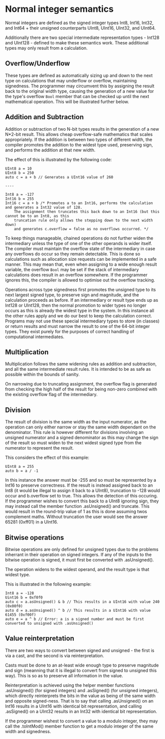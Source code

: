 # Normal integer semantics

Normal integers are defined as the signed integer types Int8, Int16, Int32, and Int64 + their unsigned
counterparts UInt8, UInt16, UInt32, and UInt64.

Additionally there are two special intermediate representation types - Int128 and UInt128 - defined to
make these semantics work. These additional types may only result from a calculation.

## Overflow/Underflow

These types are defined as automatically sizing up and down to the next type on calculations that may
underflow or overflow, maintaining signedness. The programmer may circumvent this by assigning the result
back to the original width type, causing the generation of a new value for the type's overflow `Bool` member
that can be checked up until the next mathematical operation. This will be illustrated further below.

## Addition and Subtraction

Addition or subtraction of two N-bit types results in the generation of a new N*2-bit result. This allows
cheap overflow-safe mathematics that scales appropriately. If the addition is between two types of different
width, the compiler promotes the addition to the widest type used, preserving sign, and performs the addition
at that new width.

The effect of this is illustrated by the following code:

```mangrove
UInt8 a = 10
UInt8 b = 250
auto c = a + b // Generates a UInt16 value of 260

----

Int8 a = -127
Int16 b = 255
Int16 c = a + b /* Promotes a to an Int16, performs the calculation and generates a Int32 value of 128.
    The assignment then truncates this back down to an Int16 (but this cannot be to an Int8, as this
    truncation rule only allows the stepping down to the next width down)
    and generates c.overflow = false as no overflows occurred. */
```

To keep things manageable, chained operations do not further widen the intermediary unless the type of one of the
other operands is wider itself. The compiler must maintain the overflow state of the intermediary in case any overflows
do occur so they remain detectable. This is done so calculations such as allocation size requests can be implemented
in a safe manner. This may mean that, even when assigning to a wide enough result variable, the overflow `Bool` may
be set if the stack of intermediary calculations does result in an overflow somewhere.
If the programmer ignores this, the compiler is allowed to optimise out the overflow tracking.

Operations across type signedness first promotes the unsigned type to its next largest signed type, to preserve sign
and magnitude, and the calculation proceeds as before. If an intermediary or result type ends up as Int128 or UInt128,
then the normal promotion to wider types no longer occurs as this is already the widest type in the system. In this
instance all the other rules apply and we do our best to keep the calculation correct. Programs may not use these
special intermediary types to store (in classes) or return results and must narrow the result to one of the 64-bit
integer types. They exist purely for the purposes of correct handling of computational intermediates.

## Multiplication

Multiplication follows the same widening rules as addition and subtraction, and all the same intermediate result rules.
It is intended to be as safe as possible within the bounds of sanity.

On narrowing due to truncating assignment, the overflow flag is generated from checking the high half of the
result for being non-zero combined with the existing overflow flag of the intermediary.

## Division

The result of division is the same width as the input numerator, as the operation can only either narrow or stay
the same width dependant on the denominator. This rule is however different for divisions involving an unsigned
numerator and a signed denominator as this may change the sign of the result so must widen to the next widest
signed type from the numerator to represent the result.

This considers the effect of this example:

```mangrove
UInt8 a = 255
auto b = a / -1
```

In this instance the answer must be -255 and so must be represented by a Int16 to preserve correctness. If the
result is instead assigned back to an Int8 (it would be illegal to assign it back to a UInt8), truncation to -128 would
occur and b.overflow set to true. This allows the detection of this occuring. If the programmer wishes to convert
this back to a UInt8 ignoring sign, they may instead call the member function .asUnsigned() and truncate. This would
result in the round-trip value of 1 as this is done assuming twos complement maths. Without truncation the user would
see the answer 65281 (0xff01) in a UInt16.

## Bitwise operations

Bitwise operations are only defined for unsigned types due to the problems inherrant in their operation on signed
integers. If any of the inputs to the bitwise operation is signed, it must first be converted with .asUnsigned().

The operation widens to the widest operand, and the result type is that widest type.

This is illustrated in the following example:

```mangrove
Int8 a = -128
Uint16 b = 0xf0f0
auto c = a.asUnsigned() & b // This results in a UInt16 with value 240 (0x00f0)
auto d = a.asUnsigned() ^ b // This results in a UInt16 with value 61455 (0xf00f)
auto e = a ^ b // Error: a is a signed number and must be first converted to unsigned with .asUnsigned()
```

## Value reinterpretation

There are two ways to convert between signed and unsigned - the first is via a cast, and the second is via
reinterpretation.

Casts must be done to an at-least wide enough type to preserve magnitude and sign (meanning that it is illegal
to convert from signed to unsigned this way). This is so as to preserve all information in the value.

Reinterpretation is achieved using the helper member functions .asUnsigned() (for signed integers) and .asSigned()
(for unsigned integers), which directly reinterprets the bits in the value as being of the same width and opposite
signed-ness. That is to say that calling .asUnsigned() on an Int16 results in a UInt16 with identical bit representation,
and calling .asSigned() on a UInt32 results in an Int32 with identical bit representation.

If the programmer wishest to convert a value to a modulo integer, they may call the .toIntMod() member function
to get a modulo integer of the same width and signedness.
